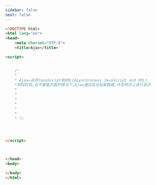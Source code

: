 ```yaml
---
sidebar: false
next: false
---
```

<BlogInfo/>






```html
<!DOCTYPE html>
<html lang="en">
<head>
    <meta charset="UTF-8">
    <title>Ajax</title>

<script>


    /*
    *
    * Ajax=异步JavaScript和XML(Asynchronous JavaScript and XML)
    *简短的说,在不重载页面的情况下,Ajax通过后台加载数据,并在网页上进行显示
    *
    *
    *
    *
    *
    *
    * */




</script>



</head>
<body>

</body>
</html>
```






<ActionBox />
        
<style>#top-box {margin-top:0.5rem!important;}</style>